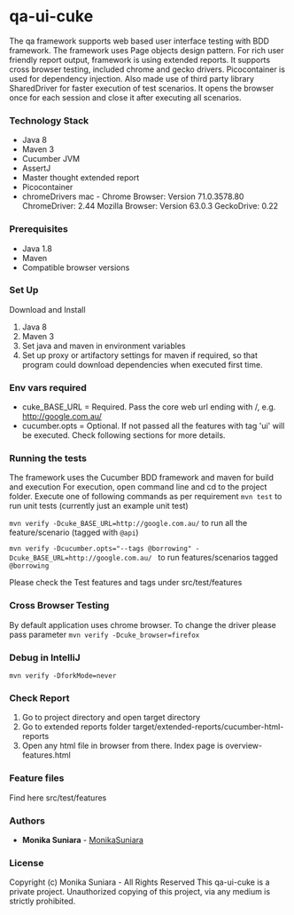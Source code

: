 # qa-ui-cuke
The qa framework supports web based user interface testing with BDD framework.
The framework uses Page objects design pattern.
For rich user friendly report output, framework is using extended reports.
It supports cross browser testing, included chrome and gecko drivers.
Picocontainer is used for dependency injection.
Also made use of third party library SharedDriver for faster execution of test scenarios.
It opens the browser once for each session and close it after executing all scenarios.

### Technology Stack
- Java 8
- Maven 3
- Cucumber JVM
- AssertJ
- Master thought extended report
- Picocontainer
- chromeDrivers
    mac - Chrome Browser: Version 71.0.3578.80
          ChromeDriver: 2.44
          Mozilla Browser: Version 63.0.3
          GeckoDrive: 0.22


### Prerequisites
- Java 1.8
- Maven
- Compatible browser versions

### Set Up
Download and Install
1. Java 8
2. Maven 3
3. Set java and maven in environment variables
4. Set up proxy or artifactory settings for maven if required, so that program could download dependencies when executed first time.

### Env vars required
- cuke_BASE_URL = Required. Pass the core web url ending with /, e.g. http://google.com.au/
- cucumber.opts = Optional. If not passed all the features with tag 'ui' will be executed. Check following sections for more details.

### Running the tests
The framework uses the Cucumber BDD framework and maven for build and execution
For execution, open command line and cd to the project folder. Execute one of following commands as per requirement
`mvn test` to run unit tests (currently just an example unit test)

`mvn verify -Dcuke_BASE_URL=http://google.com.au/` to run all the feature/scenario (tagged with `@api`)

`mvn verify -Dcucumber.opts="--tags @borrowing" -Dcuke_BASE_URL=http://google.com.au/ ` to run features/scenarios tagged `@borrowing`

Please check the Test features and tags under src/test/features

### Cross Browser Testing
By default application uses chrome browser. To change the driver please pass parameter
`mvn verify -Dcuke_browser=firefox`

### Debug in IntelliJ
`mvn verify -DforkMode=never`

### Check Report
1. Go to project directory and open target directory
2. Go to extended reports folder target/extended-reports/cucumber-html-reports
3. Open any html file in browser from there. Index page is overview-features.html

### Feature files
Find here src/test/features

### Authors

* **Monika Suniara** - [MonikaSuniara](https://www.linkedin.com/in/monikasuniara/)

### License

Copyright (c) Monika Suniara - All Rights Reserved
This qa-ui-cuke is a private project. Unauthorized copying of this project, via any medium is strictly prohibited.
